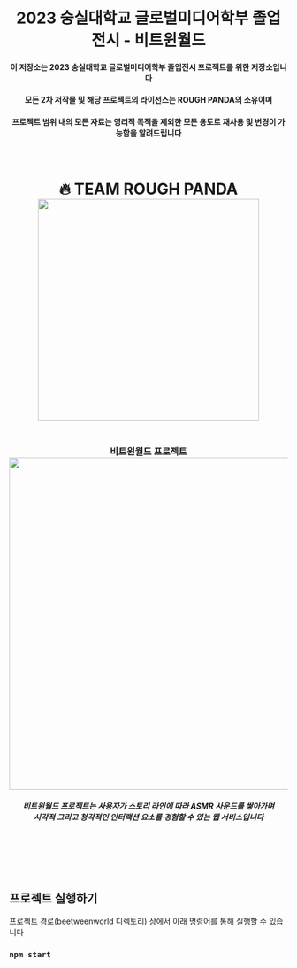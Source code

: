 <div align="center">
  <h1>2023 숭실대학교 글로벌미디어학부 졸업전시 - 비트윈월드</h1>
  <h4>이 저장소는 2023 숭실대학교 글로벌미디어학부 졸업전시 프로젝트를 위한 저장소입니다</h4>
  <h4>모든 2차 저작물 및 해당 프로젝트의 라이선스는 ROUGH PANDA의 소유이며</h4>
  <h4>프로젝트 범위 내의 모든 자료는 영리적 목적을 제외한 모든 용도로 재사용 및 변경이 가능함을 알려드립니다</h4>
</div>
<br/>
  <h1 align="center">
    🔥 TEAM ROUGH PANDA <br/>
    <img width="400px" src="https://user-images.githubusercontent.com/109796814/225484442-a39ef59b-1097-494e-802e-0ccea6119280.png"/> <br/>
  </h1>




 <h3 align="center">
  <br/>
  비트윈월드 프로젝트
  <br/>
  <img width="600px" src="https://user-images.githubusercontent.com/109796814/225483015-7c1ef2c7-54aa-40d9-addd-7c127d9ebfff.png"/>
  <h5 align="center">비트윈월드 프로젝트는 사용자가 스토리 라인에 따라 ASMR 사운드를 쌓아가며
  <br/> 
  시각적 그리고 청각적인 인터랙션 요소를 경험할 수 있는 웹 서비스입니다</h5>
</h3>


  <br/>
    <br/>
      <br/>
        <br/>

## 프로젝트 실행하기
프로젝트 경로(beetweenworld 디렉토리) 상에서 아래 명령어를 통해 실행할 수 있습니다

### `npm start`





